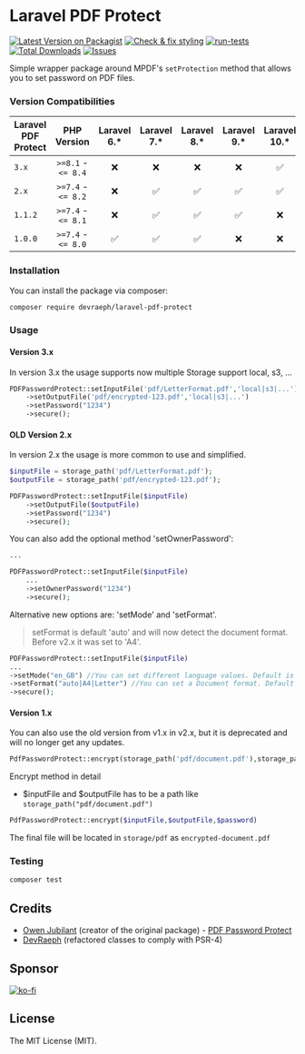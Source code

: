 # Laravel PDF Protect

[![Latest Version on Packagist](https://img.shields.io/packagist/v/devraeph/laravel-pdf-protect.svg?style=flat-square)](https://packagist.org/packages/devraeph/laravel-pdf-protect)
[![Check & fix styling](https://github.com/DevRaeph/laravel-pdf-protect/actions/workflows/php-cs-fixer.yml/badge.svg)](https://github.com/DevRaeph/laravel-pdf-protect/actions/workflows/php-cs-fixer.yml)
[![run-tests](https://github.com/DevRaeph/laravel-pdf-protect/actions/workflows/run-tests.yml/badge.svg)](https://github.com/DevRaeph/laravel-pdf-protect/actions/workflows/run-tests.yml)
[![Total Downloads](https://img.shields.io/packagist/dt/devraeph/laravel-pdf-protect.svg?style=flat-square)](https://packagist.org/packages/devraeph/laravel-pdf-protect)
[![Issues]](https://github.com/DevRaeph/laravel-pdf-protect/issues)

Simple wrapper package around MPDF's `setProtection` method that allows you to set password on PDF files.

### Version Compatibilities

| Laravel PDF Protect 	 |         PHP Version      	         |  Laravel 6.*    	  |   Laravel 7.*    	   |          Laravel 8.*    	           |     Laravel 9.*    	      |  Laravel 10.*    	   |  Laravel 11.*    	   |  Laravel 12.*    	   |
|-----------------------|:----------------------------------:|:------------------:|:--------------------:|:-----------------------------------:|:-------------------------:|:--------------------:|:--------------------:|:--------------------:|
| `3.x`     	           |      `>=8.1` - `<= 8.4`     |        :x:         |         :x:	         |                :x:	                 |           :x:	            | :white_check_mark:	  | :white_check_mark: | :white_check_mark:	  |
| `2.x`     	           |      `>=7.4` - `<= 8.2`        |        :x:         | :white_check_mark: 	 |        :white_check_mark: 	         |   :white_check_mark: 	    | :white_check_mark:	  | :x:                	 | :x:                	 |
| `1.1.2`     	         | `>=7.4` - `<= 8.1`               	 |        :x:         |  :white_check_mark:  | :white_check_mark:                	 | :white_check_mark:      	 | :x:                	 | :x:                	 | :x:                	 |
| `1.0.0`     	         | `>=7.4` - `<= 8.0`               	 | :white_check_mark: |  :white_check_mark:  | :white_check_mark:                	 |   :x:                	    | :x:                	 | :x:                	 | :x:                	 |

### Installation

You can install the package via composer:

```bash
composer require devraeph/laravel-pdf-protect
```

### Usage

#### Version 3.x
In version 3.x the usage supports now multiple Storage support local, s3, ...
```php
PDFPasswordProtect::setInputFile('pdf/LetterFormat.pdf','local|s3|...')
    ->setOutputFile('pdf/encrypted-123.pdf','local|s3|...')
    ->setPassword("1234")
    ->secure();
```

#### OLD Version 2.x
In version 2.x the usage is more common to use and simplified. 

```php
$inputFile = storage_path('pdf/LetterFormat.pdf');
$outputFile = storage_path('pdf/encrypted-123.pdf');

PDFPasswordProtect::setInputFile($inputFile)
    ->setOutputFile($outputFile)
    ->setPassword("1234")
    ->secure();
```

You can also add the optional method 'setOwnerPassword':
```php
...

PDFPasswordProtect::setInputFile($inputFile)
    ...
    ->setOwnerPassword("1234")
    ->secure();
```

Alternative new options are: 'setMode' and 'setFormat'.
>setFormat is default 'auto' and will now detect the document format.
> Before v2.x it was set to 'A4'.
```php
PDFPasswordProtect::setInputFile($inputFile)
...
->setMode("en_GB") //You can set different language values. Default is utf-8
->setFormat("auto|A4|Letter") //You can set a Document format. Default is auto.
->secure();
```

#### Version 1.x
You can also use the old version from v1.x in v2.x, but it is 
deprecated and will no longer get any updates.
```php
PdfPasswordProtect::encrypt(storage_path('pdf/document.pdf'),storage_path('pdf/'.'encrypted-documented.pdf'),'janedoe');
```
Encrypt method in detail
* $inputFile and $outputFile has to be a path like `storage_path("pdf/document.pdf")`
```php
PdfPasswordProtect::encrypt($inputFile,$outputFile,$password)
```

The final file will be located in `storage/pdf` as `encrypted-document.pdf`


### Testing

```bash
composer test
```

## Credits

- [Owen Jubilant](https://github.com/Owen-oj) (creator of the original package) - [PDF Password Protect](https://github.com/Owen-oj/pdf-password-protect)
- [DevRaeph](https://github.com/devraeph) (refactored classes to comply with PSR-4)

## Sponsor
[![ko-fi](https://ko-fi.com/img/githubbutton_sm.svg)](https://ko-fi.com/A0A3E29FS)

## License
The MIT License (MIT).

[Issues]: https://img.shields.io/github/issues/DevRaeph/laravel-pdf-protect
